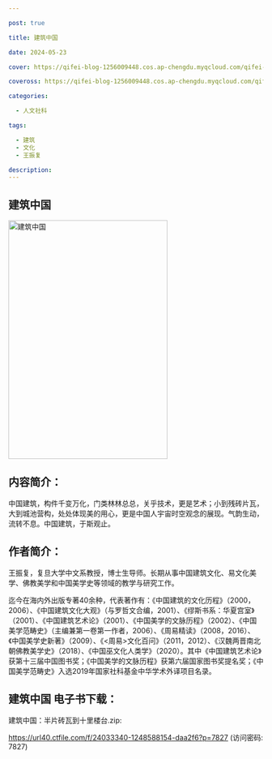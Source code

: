 ```yaml
---

post: true

title: 建筑中国

date: 2024-05-23

cover: https://qifei-blog-1256009448.cos.ap-chengdu.myqcloud.com/qifei-blog/6632fdb60ea9cb1403d9a48e.jpg

coveross: https://qifei-blog-1256009448.cos.ap-chengdu.myqcloud.com/qifei-blog/6632fdb60ea9cb1403d9a48e.jpg

categories:

  - 人文社科

tags:

  - 建筑
  - 文化
  - 王振复

description:
---
```


## 建筑中国
<img alt=" 建筑中国" class="aligncenter loading" data-was-processed="true" decoding="async" fetchpriority="high" height="471" src="https://qifei-blog-1256009448.cos.ap-chengdu.myqcloud.com/qifei-blog/6632fdb60ea9cb1403d9a48e.jpg  " style="cursor: zoom-in;" width="314"/>

## 内容简介：

中国建筑，构件千变万化，门类林林总总，关乎技术，更是艺术；小到残砖片瓦，大到城池营构，处处体现美的用心，更是中国人宇宙时空观念的展现。气韵生动，流转不息。中国建筑，于斯观止。

## 作者简介：

王振复，复旦大学中文系教授，博士生导师。长期从事中国建筑文化、易文化美学、佛教美学和中国美学史等领域的教学与研究工作。

迄今在海内外出版专著40余种，代表著作有：《中国建筑的文化历程》（2000，2006）、《中国建筑文化大观》（与罗哲文合编，2001）、《缪斯书系：华夏宫室》（2001）、《中国建筑艺术论》（2001）、《中国美学的文脉历程》（2002）、《中国美学范畴史》（主编兼第一卷第一作者，2006）、《周易精读》（2008，2016）、《中国美学史新著》（2009）、《&lt;周易&gt;文化百问》（2011，2012）、《汉魏两晋南北朝佛教美学史》（2018）、《中国巫文化人类学》（2020）。其中《中国建筑艺术论》获第十三届中国图书奖；《中国美学的文脉历程》获第六届国家图书奖提名奖；《中国美学范畴史》入选2019年国家社科基金中华学术外译项目名录。

## 建筑中国 电子书下载：
建筑中国：半片砖瓦到十里楼台.zip: 

https://url40.ctfile.com/f/24033340-1248588154-daa2f6?p=7827 (访问密码: 7827)
